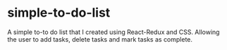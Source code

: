 # simple-to-do-list
A simple to-to do list that I created using React-Redux and CSS. 
Allowing the user to add tasks, delete tasks and mark tasks as complete. 
